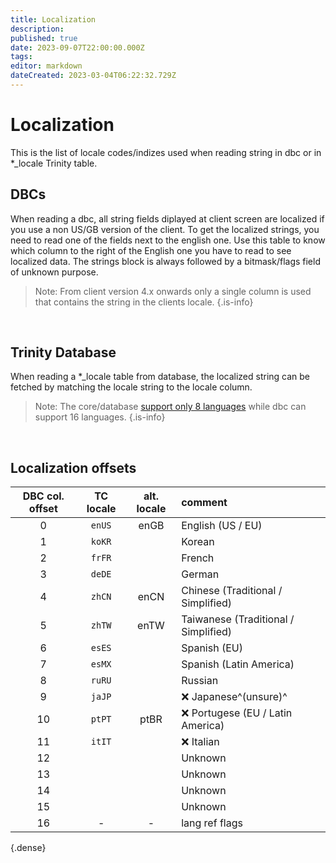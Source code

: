 ```yaml
---
title: Localization
description:
published: true
date: 2023-09-07T22:00:00.000Z
tags:
editor: markdown
dateCreated: 2023-03-04T06:22:32.729Z
---
```


# Localization

This is the list of locale codes/indizes used when reading string in dbc or in \*\_locale Trinity table.
&nbsp;

## DBCs

When reading a dbc, all string fields diplayed at client screen are localized if you use a non US/GB version of the client. To get the localized strings, you need to read one of the fields next to the english one.
Use this table to know which column to the right of the English one you have to read to see localized data. The strings block is always followed by a bitmask/flags field of unknown purpose.

> Note: From client version 4.x onwards only a single column is used that contains the string in the clients locale.
{.is-info}

&nbsp;

## Trinity Database

When reading a \*\_locale table from database, the localized string can be fetched by matching the locale string to the locale column.

> Note: The core/database [support only 8 languages](https://github.com/TrinityCore/TrinityCore/blob/3.3.5/src/common/Common.h#L47-L59) while dbc can support 16 languages.
{.is-info}

&nbsp;

## Localization offsets

| DBC col. offset | TC locale | alt. locale | comment |
| :---: | :---: | :---: | :--- |
| 0 | `enUS` | enGB | English (US / EU) |
| 1 | `koKR` |  | Korean |
| 2 | `frFR` |  | French |
| 3 | `deDE` |  | German |
| 4 | `zhCN` | enCN | Chinese (Traditional / Simplified) |
| 5 | `zhTW` | enTW | Taiwanese (Traditional / Simplified) |
| 6 | `esES` |  | Spanish (EU) |
| 7 | `esMX` |  | Spanish (Latin America) |
| 8 | `ruRU` |  | Russian |
| 9 | `jaJP` |  | :x: Japanese^(unsure)^ |
| 10 | `ptPT` | ptBR | :x: Portugese (EU / Latin America) |
| 11 | `itIT` |  | :x: Italian |
| 12 |  |  | Unknown |
| 13 |  |  | Unknown |
| 14 |  |  | Unknown |
| 15 |  |  | Unknown |
| 16 | - | - | lang ref flags |
{.dense}
